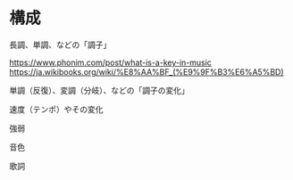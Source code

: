 # 構成

長調、単調、などの「調子」

https://www.phonim.com/post/what-is-a-key-in-music
https://ja.wikibooks.org/wiki/%E8%AA%BF_(%E9%9F%B3%E6%A5%BD)

単調（反復）、変調（分岐）、などの「調子の変化」

速度（テンポ）やその変化

強弱

音色

歌詞
